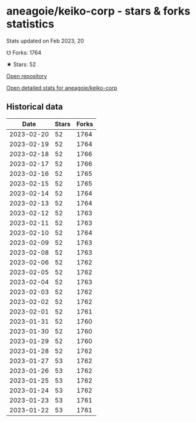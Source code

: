 # aneagoie/keiko-corp - stars & forks statistics

Stats updated on Feb 2023, 20

☋ Forks: 1764

★ Stars: 52

[Open repository](https://github.com/aneagoie/keiko-corp)

[Open detailed stats for aneagoie/keiko-corp](https://reviewgithub.com/rep/aneagoie/keiko-corp)

## Historical data
| Date | Stars | Forks |
|------|-------|-------|
| 2023-02-20 | 52 | 1764 | 
| 2023-02-19 | 52 | 1764 | 
| 2023-02-18 | 52 | 1766 | 
| 2023-02-17 | 52 | 1766 | 
| 2023-02-16 | 52 | 1765 | 
| 2023-02-15 | 52 | 1765 | 
| 2023-02-14 | 52 | 1764 | 
| 2023-02-13 | 52 | 1764 | 
| 2023-02-12 | 52 | 1763 | 
| 2023-02-11 | 52 | 1763 | 
| 2023-02-10 | 52 | 1764 | 
| 2023-02-09 | 52 | 1763 | 
| 2023-02-08 | 52 | 1763 | 
| 2023-02-06 | 52 | 1762 | 
| 2023-02-05 | 52 | 1762 | 
| 2023-02-04 | 52 | 1763 | 
| 2023-02-03 | 52 | 1762 | 
| 2023-02-02 | 52 | 1762 | 
| 2023-02-01 | 52 | 1761 | 
| 2023-01-31 | 52 | 1760 | 
| 2023-01-30 | 52 | 1760 | 
| 2023-01-29 | 52 | 1760 | 
| 2023-01-28 | 52 | 1762 | 
| 2023-01-27 | 53 | 1762 | 
| 2023-01-26 | 53 | 1762 | 
| 2023-01-25 | 53 | 1762 | 
| 2023-01-24 | 53 | 1762 | 
| 2023-01-23 | 53 | 1761 | 
| 2023-01-22 | 53 | 1761 | 


